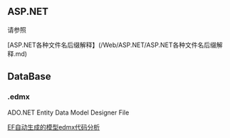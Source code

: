 ﻿## ASP.NET

请参照

[ASP.NET各种文件名后缀解释】(/Web/ASP.NET/ASP.NET各种文件名后缀解释.md)

## DataBase


### .edmx

ADO.NET Entity Data Model Designer File

[EF自动生成的模型edmx代码分析 ](http://www.cnblogs.com/FoundationSoft/archive/2011/01/08/1930479.html)



